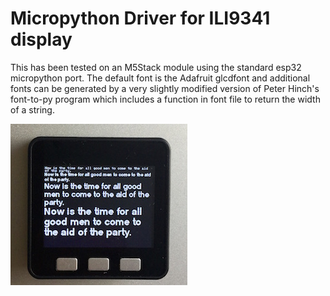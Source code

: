 # Micropython Driver for ILI9341 display


This has been tested on an M5Stack module using the standard esp32 micropython port. The default font is the Adafruit glcdfont and additional fonts can be generated by a very slightly modified version of Peter Hinch's font-to-py program which includes a function in font file to return the width of a string.

![m5stack](image/m5stack.jpg)


